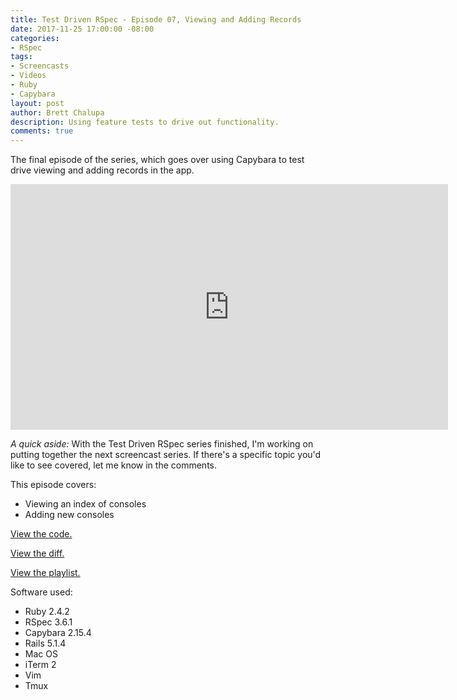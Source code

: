 ```yaml
---
title: Test Driven RSpec - Episode 07, Viewing and Adding Records
date: 2017-11-25 17:00:00 -08:00
categories:
- RSpec
tags:
- Screencasts
- Videos
- Ruby
- Capybara
layout: post
author: Brett Chalupa
description: Using feature tests to drive out functionality.
comments: true
---
```


The final episode of the series, which goes over using Capybara to test
drive viewing and adding records in the app.

<iframe width="700" height="393" src="https://www.youtube-nocookie.com/embed/4fIuxdeQxR0?rel=0" frameborder="0" allowfullscreen></iframe>

_A quick aside:_ With the Test Driven RSpec series finished, I'm working on putting
together the next screencast series. If there's a specific topic you'd
like to see covered, let me know in the comments.


This episode covers:

- Viewing an index of consoles
- Adding new consoles

[View the code.](https://github.com/monoso/test-driven-rspec/tree/master/episode-07)

[View the diff.](https://github.com/monoso/test-driven-rspec/commit/fb479033ac4c6850e2bd95e1b2b5bad3d83a1c42)

[View the playlist.](https://www.youtube.com/playlist?list=PLr442xinba86s9cCWxoIH_xq5UE9Wwo4Z)

Software used:

- Ruby 2.4.2
- RSpec 3.6.1
- Capybara 2.15.4
- Rails 5.1.4
- Mac OS
- iTerm 2
- Vim
- Tmux
